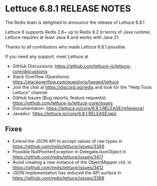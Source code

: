 Lettuce 6.8.1 RELEASE NOTES
==============================

The Redis team is delighted to announce the release of Lettuce 6.8.1

Lettuce 6 supports Redis 2.6+ up to Redis 8.2 In terms of Java runtime, Lettuce requires
at least Java 8 and works with Java 21.

Thanks to all contributors who made Lettuce 6.8.1 possible.

If you need any support, meet Lettuce at

* GitHub Discussions: https://github.com/lettuce-io/lettuce-core/discussions
* Stack Overflow (Questions): https://stackoverflow.com/questions/tagged/lettuce
* Join the chat at https://discord.gg/redis and look for the "Help:Tools Lettuce" channel 
* GitHub Issues (Bug reports, feature requests): https://github.com/lettuce-io/lettuce-core/issues
* Documentation: https://lettuce.io/core/6.8.1.RELEASE/reference/
* Javadoc: https://lettuce.io/core/6.8.1.RELEASE/api/

Fixes
-----
* Extend the JSON API to accept values of raw types  in https://github.com/redis/lettuce/issues/3369
* Possible NullPointerException in DelegateJsonObject in https://github.com/redis/lettuce/issues/3417
* Avoid creating a new instance of the ObjectMapper ctd. in https://github.com/redis/lettuce/issues/3412
* JSON implementation has reduced the API surface in https://github.com/redis/lettuce/issues/3368